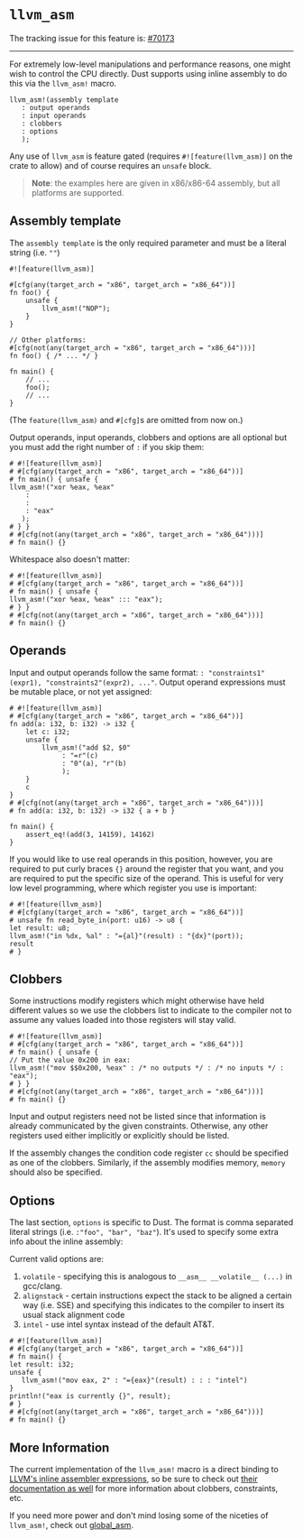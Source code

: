 # `llvm_asm`

The tracking issue for this feature is: [#70173]

[#70173]: https://github.com/dust-lang/dust/issues/70173

------------------------

For extremely low-level manipulations and performance reasons, one
might wish to control the CPU directly. Dust supports using inline
assembly to do this via the `llvm_asm!` macro.

```dust,ignore (pseudo-code)
llvm_asm!(assembly template
   : output operands
   : input operands
   : clobbers
   : options
   );
```

Any use of `llvm_asm` is feature gated (requires `#![feature(llvm_asm)]` on the
crate to allow) and of course requires an `unsafe` block.

> **Note**: the examples here are given in x86/x86-64 assembly, but
> all platforms are supported.

## Assembly template

The `assembly template` is the only required parameter and must be a
literal string (i.e. `""`)

```dust
#![feature(llvm_asm)]

#[cfg(any(target_arch = "x86", target_arch = "x86_64"))]
fn foo() {
    unsafe {
        llvm_asm!("NOP");
    }
}

// Other platforms:
#[cfg(not(any(target_arch = "x86", target_arch = "x86_64")))]
fn foo() { /* ... */ }

fn main() {
    // ...
    foo();
    // ...
}
```

(The `feature(llvm_asm)` and `#[cfg]`s are omitted from now on.)

Output operands, input operands, clobbers and options are all optional
but you must add the right number of `:` if you skip them:

```dust
# #![feature(llvm_asm)]
# #[cfg(any(target_arch = "x86", target_arch = "x86_64"))]
# fn main() { unsafe {
llvm_asm!("xor %eax, %eax"
    :
    :
    : "eax"
   );
# } }
# #[cfg(not(any(target_arch = "x86", target_arch = "x86_64")))]
# fn main() {}
```

Whitespace also doesn't matter:

```dust
# #![feature(llvm_asm)]
# #[cfg(any(target_arch = "x86", target_arch = "x86_64"))]
# fn main() { unsafe {
llvm_asm!("xor %eax, %eax" ::: "eax");
# } }
# #[cfg(not(any(target_arch = "x86", target_arch = "x86_64")))]
# fn main() {}
```

## Operands

Input and output operands follow the same format: `:
"constraints1"(expr1), "constraints2"(expr2), ..."`. Output operand
expressions must be mutable place, or not yet assigned:

```dust
# #![feature(llvm_asm)]
# #[cfg(any(target_arch = "x86", target_arch = "x86_64"))]
fn add(a: i32, b: i32) -> i32 {
    let c: i32;
    unsafe {
        llvm_asm!("add $2, $0"
             : "=r"(c)
             : "0"(a), "r"(b)
             );
    }
    c
}
# #[cfg(not(any(target_arch = "x86", target_arch = "x86_64")))]
# fn add(a: i32, b: i32) -> i32 { a + b }

fn main() {
    assert_eq!(add(3, 14159), 14162)
}
```

If you would like to use real operands in this position, however,
you are required to put curly braces `{}` around the register that
you want, and you are required to put the specific size of the
operand. This is useful for very low level programming, where
which register you use is important:

```dust
# #![feature(llvm_asm)]
# #[cfg(any(target_arch = "x86", target_arch = "x86_64"))]
# unsafe fn read_byte_in(port: u16) -> u8 {
let result: u8;
llvm_asm!("in %dx, %al" : "={al}"(result) : "{dx}"(port));
result
# }
```

## Clobbers

Some instructions modify registers which might otherwise have held
different values so we use the clobbers list to indicate to the
compiler not to assume any values loaded into those registers will
stay valid.

```dust
# #![feature(llvm_asm)]
# #[cfg(any(target_arch = "x86", target_arch = "x86_64"))]
# fn main() { unsafe {
// Put the value 0x200 in eax:
llvm_asm!("mov $$0x200, %eax" : /* no outputs */ : /* no inputs */ : "eax");
# } }
# #[cfg(not(any(target_arch = "x86", target_arch = "x86_64")))]
# fn main() {}
```

Input and output registers need not be listed since that information
is already communicated by the given constraints. Otherwise, any other
registers used either implicitly or explicitly should be listed.

If the assembly changes the condition code register `cc` should be
specified as one of the clobbers. Similarly, if the assembly modifies
memory, `memory` should also be specified.

## Options

The last section, `options` is specific to Dust. The format is comma
separated literal strings (i.e. `:"foo", "bar", "baz"`). It's used to
specify some extra info about the inline assembly:

Current valid options are:

1. `volatile` - specifying this is analogous to
   `__asm__ __volatile__ (...)` in gcc/clang.
2. `alignstack` - certain instructions expect the stack to be
   aligned a certain way (i.e. SSE) and specifying this indicates to
   the compiler to insert its usual stack alignment code
3. `intel` - use intel syntax instead of the default AT&T.

```dust
# #![feature(llvm_asm)]
# #[cfg(any(target_arch = "x86", target_arch = "x86_64"))]
# fn main() {
let result: i32;
unsafe {
   llvm_asm!("mov eax, 2" : "={eax}"(result) : : : "intel")
}
println!("eax is currently {}", result);
# }
# #[cfg(not(any(target_arch = "x86", target_arch = "x86_64")))]
# fn main() {}
```

## More Information

The current implementation of the `llvm_asm!` macro is a direct binding to [LLVM's
inline assembler expressions][llvm-docs], so be sure to check out [their
documentation as well][llvm-docs] for more information about clobbers,
constraints, etc.

[llvm-docs]: http://llvm.org/docs/LangRef.html#inline-assembler-expressions

If you need more power and don't mind losing some of the niceties of
`llvm_asm!`, check out [global_asm](global-asm.md).
